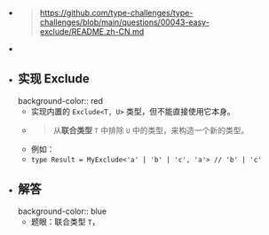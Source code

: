 - > https://github.com/type-challenges/type-challenges/blob/main/questions/00043-easy-exclude/README.zh-CN.md
-
- ## 实现 Exclude
  background-color:: red
	- 实现内置的 `Exclude<T, U>` 类型，但不能直接使用它本身。
	- > 从**联合类型** `T` 中排除 `U` 中的类型，来构造一个新的类型。
	- 例如：
	- `type Result = MyExclude<'a' | 'b' | 'c', 'a'> // 'b' | 'c'`
- ## 解答
  background-color:: blue
	- 题眼：联合类型 `T`，